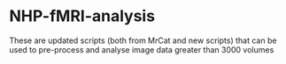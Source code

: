 # NHP-fMRI-analysis
These are updated scripts (both from MrCat and new scripts) that can be used to pre-process and analyse image data greater than 3000 volumes
